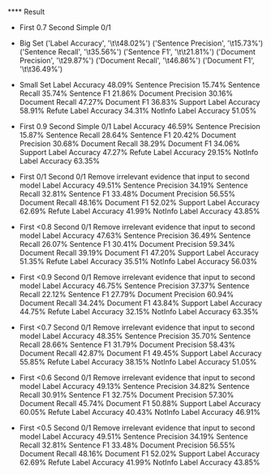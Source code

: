 **** Result

* First 0.7 Second Simple 0/1

* Big Set
('Label Accuracy', '\t\t48.02%')
('Sentence Precision', '\t15.73%')
('Sentence Recall', '\t35.56%')
('Sentence F1', '\t\t21.81%')
('Document Precision', '\t29.87%')
('Document Recall', '\t46.86%')
('Document F1', '\t\t36.49%')

* Small Set
Label Accuracy 		    48.09%
Sentence Precision 	    15.74%
Sentence Recall 	    35.74%
Sentence F1 		    21.86%
Document Precision 	    30.16%
Document Recall 	    47.27%
Document F1 		    36.83%
Support Label Accuracy 	58.91%
Refute Label Accuracy 	34.31%
NotInfo Label Accuracy 	51.05%


* First 0.9 Second Simple 0/1
Label Accuracy 		46.59%
Sentence Precision 	15.87%
Sentence Recall 	28.64%
Sentence F1 		20.42%
Document Precision 	30.68%
Document Recall 	38.29%
Document F1 		34.06%
Support Label Accuracy 	47.27%
Refute Label Accuracy 	29.15%
NotInfo Label Accuracy 	63.35%

* First 0/1 Second 0/1 Remove irrelevant evidence that input to second model
Label Accuracy 		49.51%
Sentence Precision 	34.19%
Sentence Recall 	32.81%
Sentence F1 		33.48%
Document Precision 	56.55%
Document Recall 	48.16%
Document F1 		52.02%
Support Label Accuracy 	62.69%
Refute Label Accuracy 	41.99%
NotInfo Label Accuracy 	43.85%

* First <0.8 Second 0/1 Remove irrelevant evidence that input to second model
Label Accuracy 		47.63%
Sentence Precision 	36.49%
Sentence Recall 	26.07%
Sentence F1 		30.41%
Document Precision 	59.34%
Document Recall 	39.19%
Document F1 		47.20%
Support Label Accuracy 	51.35%
Refute Label Accuracy 	35.51%
NotInfo Label Accuracy 	56.03%

* First <0.9 Second 0/1 Remove irrelevant evidence that input to second model
Label Accuracy 		46.75%
Sentence Precision 	37.37%
Sentence Recall 	22.12%
Sentence F1 		27.79%
Document Precision 	60.94%
Document Recall 	34.24%
Document F1 		43.84%
Support Label Accuracy 	44.75%
Refute Label Accuracy 	32.15%
NotInfo Label Accuracy 	63.35%

* First <0.7 Second 0/1 Remove irrelevant evidence that input to second model
Label Accuracy 		48.35%
Sentence Precision 	35.70%
Sentence Recall 	28.66%
Sentence F1 		31.79%
Document Precision 	58.43%
Document Recall 	42.87%
Document F1 		49.45%
Support Label Accuracy 	55.85%
Refute Label Accuracy 	38.15%
NotInfo Label Accuracy 	51.05%

* First <0.6 Second 0/1 Remove irrelevant evidence that input to second model
Label Accuracy 		49.13%
Sentence Precision 	34.82%
Sentence Recall 	30.91%
Sentence F1 		32.75%
Document Precision 	57.30%
Document Recall 	45.74%
Document F1 		50.88%
Support Label Accuracy 	60.05%
Refute Label Accuracy 	40.43%
NotInfo Label Accuracy 	46.91%

* First <0.5 Second 0/1 Remove irrelevant evidence that input to second model
Label Accuracy 		49.51%
Sentence Precision 	34.19%
Sentence Recall 	32.81%
Sentence F1 		33.48%
Document Precision 	56.55%
Document Recall 	48.16%
Document F1 		52.02%
Support Label Accuracy 	62.69%
Refute Label Accuracy 	41.99%
NotInfo Label Accuracy 	43.85%

